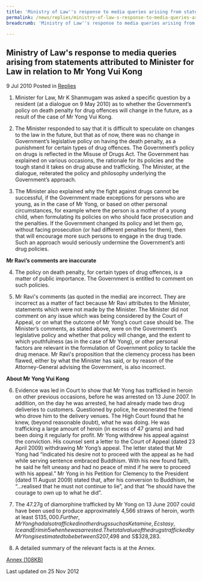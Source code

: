 ```yaml
---
title: 'Ministry of Law''s response to media queries arising from statements attributed to Minister for Law in relation to Mr Yong Vui Kong'
permalink: /news/replies/ministry-of-law-s-response-to-media-queries-arising-from-statements-attributed-to-minister-for-law/
breadcrumb: 'Ministry of Law''s response to media queries arising from statements attributed to Minister for Law in relation to Mr Yong Vui Kong'

---
```



Ministry of Law's response to media queries arising from statements attributed to Minister for Law in relation to Mr Yong Vui Kong
---

9 Jul 2010 Posted in [Replies](/news/replies/)

1. Minister for Law, Mr K Shanmugam was asked a specific question by a resident (at a dialogue on 9 May 2010) as to whether the Government’s policy on death penalty for drug offences will change in the future, as a result of the case of Mr Yong Vui Kong. 

2. The Minister responded to say that it is difficult to speculate on changes to the law in the future, but that as of now, there was no change in Government’s legislative policy on having the death penalty, as a punishment for certain types of drug offences. The Government’s policy on drugs is reflected in the Misuse of Drugs Act. The Government has explained on various occasions, the rationale for its policies and the tough stand it takes on drug abuse and trafficking. The Minister, at the dialogue, reiterated the policy and philosophy underlying the Government’s approach. 

3. The Minister also explained why the fight against drugs cannot be successful, if the Government made exceptions for persons who are young, as in the case of Mr Yong, or based on other personal circumstances, for example where the person is a mother of a young child, when formulating its policies on who should face prosecution and the penalties. If the Government changed its policy and let them go, without facing prosecution (or had different penalties for them), then that will encourage more such persons to engage in the drug trade. Such an approach would seriously undermine the Government’s anti drug policies.

**Mr Ravi’s comments are inaccurate**

4. The policy on death penalty, for certain types of drug offences, is a matter of public importance. The Government is entitled to comment on such policies. 

5. Mr Ravi's comments (as quoted in the media) are incorrect. They are incorrect as a matter of fact because Mr Ravi attributes to the Minister, statements which were not made by the Minister. The Minister did not comment on any issue which was being considered by the Court of Appeal, or on what the outcome of Mr Yong’s court case should be.  The Minister’s comments, as stated above, were on the Government’s legislative policy and whether that policy will change, and the extent to which youthfulness (as in the case of Mr Yong), or other personal factors are relevant in the formulation of Government policy to tackle the drug menace. Mr Ravi's proposition that the clemency process has been flawed, either by what the Minister has said, or by reason of the Attorney-General advising the Government, is also incorrect.

**About Mr Yong Vui Kong**

6. Evidence was led in Court to show that Mr Yong has trafficked in heroin on other previous occasions, before he was arrested on 13 June 2007. In addition, on the day he was arrested, he had already made two drug deliveries to customers. Questioned by police, he exonerated the friend who drove him to the delivery venues. The High Court found that he knew, (beyond reasonable doubt), what he was doing. He was trafficking a large amount of heroin (in excess of 47 grams) and had been doing it regularly for profit. Mr Yong withdrew his appeal against the conviction. His counsel sent a letter to the Court of Appeal (dated 23 April 2009) withdrawing Mr Yong’s appeal. The letter stated that Mr Yong had “indicated his desire not to proceed with the appeal as he had while serving sentence embraced Buddhism. With his new found faith, he said he felt uneasy and had no peace of mind if he were to proceed with his appeal.” Mr Yong in his Petition for Clemency to the President (dated 11 August 2009) stated that, after his conversion to Buddhism, he “...realised that he must not continue to lie”, and that “he should have the courage to own up to what he did”.

7. The 47.27g of diamorphine trafficked by Mr Yong on 13 June 2007 could have been used to produce approximately 4,566 straws of heroin, worth at least S$135,000. Further, Mr Yong had also trafficked in other drugs such as Ketamine, Ecstasy, Ice and Erimin 5 when he was arrested. The total value of the drugs trafficked by Mr Yong is estimated to be between S$207,498 and S$328,283.

8. A detailed summary of the relevant facts is at the Annex.

[Annex (108KB)](/files/linkclickeaca.pdf/)

<p class="right-side-updated">Last updated on 25 Nov 2012</p>
